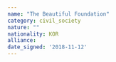```yaml
---
name: "The Beautiful Foundation"
category: civil_society
nature: ""
nationality: KOR
alliance: 
date_signed: '2018-11-12'
---
```

    